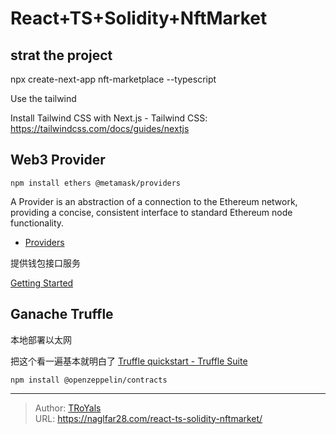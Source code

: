 # React+TS+Solidity+NftMarket


<!--more-->

## strat the project

npx create-next-app nft-marketplace --typescript

Use the tailwind

Install Tailwind CSS with Next.js - Tailwind CSS: https://tailwindcss.com/docs/guides/nextjs

## Web3 Provider

```
npm install ethers @metamask/providers
```

A Provider is an abstraction of a connection to the Ethereum network, providing a concise, consistent interface to standard Ethereum node functionality.

- [Providers](https://docs.ethers.org/v5/api/providers/)

提供钱包接口服务

[Getting Started](https://docs.ethers.org/v5/getting-started/)

## Ganache Truffle

本地部署以太网

把这个看一遍基本就明白了
[Truffle quickstart - Truffle Suite](https://trufflesuite.com/docs/truffle/quickstart/)

```
npm install @openzeppelin/contracts

```


---

> Author: [TRoYals](https://naglfar28.com)  
> URL: https://naglfar28.com/react-ts-solidity-nftmarket/  

